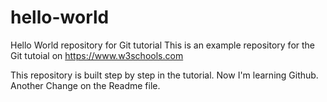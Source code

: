 # hello-world

Hello World repository for Git tutorial
This is an example repository for the Git tutoial on https://www.w3schools.com

This repository is built step by step in the tutorial.
Now I'm learning Github.
Another Change on the Readme file.
